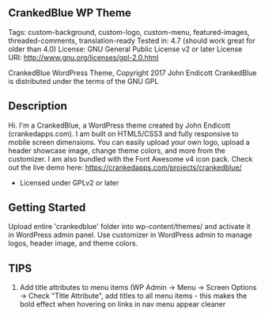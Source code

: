 CrankedBlue WP Theme
-----------------
Tags: custom-background, custom-logo, custom-menu, featured-images, threaded-comments, translation-ready
Tested in: 4.7 (should work great for older than 4.0)
License: GNU General Public License v2 or later
License URI: http://www.gnu.org/licenses/gpl-2.0.html

CrankedBlue WordPress Theme, Copyright 2017 John Endicott
CrankedBlue is distributed under the terms of the GNU GPL


Description
-----------------
Hi.  I'm a CrankedBlue, a WordPress theme created by John Endicott (crankedapps.com).  I am built on HTML5/CSS3 and fully responsive to mobile screen dimensions.  You can easily upload your own logo, upload a header showcase image, change theme colors, and more from the customizer.  I am also bundled with the Font Awesome v4 icon pack.  Check out the live demo here: https://crankedapps.com/projects/crankedblue/

* Licensed under GPLv2 or later


Getting Started
-----------------
Upload entire 'crankedblue' folder into wp-content/themes/ and activate it in WordPress admin panel.  Use customizer in WordPress admin to manage logos, header image, and theme colors.


TIPS
-----------------
1) Add title attributes to menu items (WP Admin -> Menu -> Screen Options -> Check "Title Attribute", add titles to all menu items - this makes the bold effect when hovering on links in nav menu appear cleaner
